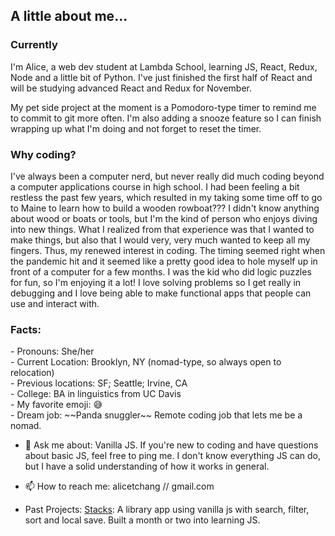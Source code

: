 <h2>A little about me...</h2>
<h3>Currently</h3>
I'm Alice, a web dev student at Lambda School, learning JS, React, Redux, Node and a little bit of Python. I've just finished the first half of React and will be studying advanced React and Redux for November.

My pet side project at the moment is a Pomodoro-type timer to remind me to commit to git more often. I'm also adding a snooze feature so I can finish wrapping up what I'm doing and not forget to reset the timer.

<h3>Why coding?</h3>
I've always been a computer nerd, but never really did much coding beyond a computer applications course in high school. I had been feeling a bit restless the past few years, which resulted in my taking some time off to go to Maine to learn how to build a wooden rowboat??? I didn't know anything about wood or boats or tools, but I'm the kind of person who enjoys diving into new things. What I realized from that experience was that I wanted to make things, but also that I would very, very much wanted to keep all my fingers. Thus, my renewed interest in coding. The timing seemed right when the pandemic hit and it seemed like a pretty good idea to hole myself up in front of a computer for a few months. I was the kid who did logic puzzles for fun, so I'm enjoying it a lot! I love solving problems so I get really in debugging and I love being able to make functional apps that people can use and interact with. 


<h3>Facts:</h3>
- Pronouns: She/her<br>
- Current Location: Brooklyn, NY (nomad-type, so always open to relocation)<br>
- Previous locations: SF; Seattle; Irvine, CA<br>
- College: BA in linguistics from UC Davis<br>
- My favorite emoji: <span>😅</span><br>
- Dream job: ~~Panda snuggler~~ Remote coding job that lets me be a nomad.

- 💬 Ask me about: Vanilla JS. If you're new to coding and have questions about basic JS, feel free to ping me. I don't know everything JS can do, but I have a solid understanding of how it works in general.

- 📫 How to reach me: alicetchang // gmail.com

- Past Projects: 
 [Stacks](https://rocococoding.github.io/stacks/): A library app using vanilla js with search, filter, sort and local save. Built a month or two into learning JS.
